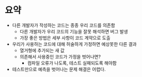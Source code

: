 # 요약

* 다른 개발자가 작성하는 코드는 종종 우리 코드를 의존함
	* 다른 개발자가 우리 코드의 기능을 잘못 해석하면 버그 발생
	* 가장 좋은 방법은 세부 사항이 코드 계약으로 도출
* 우리가 사용하는 코드에 대해 허술하게 가정하면 예상못한 다른 결과
	* 열거형에 추가되는 새 값
	* 의존해서 사용중인 코드가 가정을 벗어나면?
		* 컴파일 오류가 나도록, 테스트 실패되도록 해야함
* 테스트만으로 예측을 벗어나는 문제 해결은 어렵다.